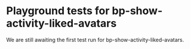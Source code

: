 # Playground tests for bp-show-activity-liked-avatars
We are still awaiting the first test run for bp-show-activity-liked-avatars.
